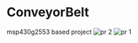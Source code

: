 # ConveyorBelt
msp430g2553 based project
![pr 2](https://github.com/ibrahimozer0/ConveyorBelt/assets/157992413/4126654b-ea9e-4b52-83d7-bdd3d92f8f37)
![pr 1](https://github.com/ibrahimozer0/ConveyorBelt/assets/157992413/d80220e5-09db-4a1b-81f2-49f0aad02188)
